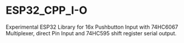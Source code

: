 # ESP32_CPP_I-O

Experimental ESP32 Library for 16x Pushbutton Input with 74HC6067 Multiplexer, direct Pin Input
and 74HC595 shift register serial output.
